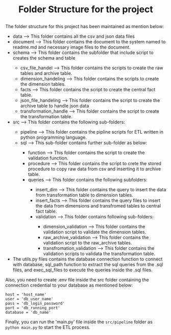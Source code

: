 <h1><p style="text-align:center"> Folder Structure for the project</p></h1>

The folder structure for this project has been maintained as mention below:
<ul>
    <li>data --> This folder contains all the csv and json data files</li>
    <li>document --> This folder contains the document to the system named to readme.md and necessary image files to the document.</li>
    <li>schema --> This folder contains the subfolder that include script to creates the schema and table</li>
    <ul>
    <li>csv_file_handel --> This folder contains the scripts to create the raw tables and archive table.</li>
    <li>dimension_handeling --> This folder contains the scripts to create the dimension tables.</li>
    <li>facts --> This folder contains the script to create the central fact table.</li>
    <li>json_file_handeling --> This folder contains the script to create the archive table to handle json data</li>
    <li>transformation_handle --> This folder contains the script to create the transformation table.</li>
    </ul>
<li>src --> This folder contains the following sub-folders:</li>
    <ul>
    <li>pipeline --> This folder contains the pipline scripts for ETL written in python programming language.</li>
    <li>sql --> This sub-folder contains further sub-folder as below:</li>
        <ul>
            <li>function --> This folder contains the script to create the validation function.</li>   
            <li>procedure --> This folder contains the script to crete the stored procedure to copy raw data from csv and inserting it to archive table.</li>
            <li>queries --> This folder contains the following subfolders:</li>
            <ul>
                <li>insert_dim --> This folder contains the query to insert the data from transformation table to dimension tables.</li>
                <li>insert_facts --> This folder contains the query files to insert the data from dimensions and transfromed tables to central fact table.</li>
                <li>validation --> This folder contains following sub-folders:</li>
                <ul>
                    <li>dimension_validation --> This folder contains the validation script to validate the dimension tables.</li>
                    <li>raw_archive_validation --> This folder contains the validation script to the raw_archive tables.</li>
                    <li>transfromation_validation --> This folder contains the validation scripts to validata the transformation table.</li>
                </ul>
            </ul>
        </ul>
    </ul>
<li>The utils.py files contains the database connection function to connect with database, sql_path function to extract the sql queries from the .sql files, and exec_sql_files to execute the queries inside the .sql files.</li>
</ul>
Also, you need to create .env file inside the src folder containing the connection credential to your database as mentioned below:

```
host = 'host_name'
user = 'db_user_name'
pass = 'db_login_password'
port = 'db_running_port'
database = 'db_name'
```
Finally, you can run the 'main.py' file inside the `src/pipeline` folder as `python main.py` to start the ETL process.

